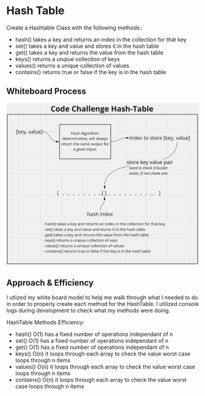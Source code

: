# Hash Table
<!-- Description of the challenge -->
Create a Hashtable Class with the following methods::
- hash() takes a key and returns an index in the collection for that key
- set() takes a key and value and stores it in the hash table
- get() takes a key and returns the value from the hash table
- keys() returns a unqiue collection of keys
- values() returns a unique collection of values
- contains() returns true or false if the key is in the hash table

## Whiteboard Process
<!-- Embedded whiteboard image -->
![whiteboard img](./hash-table.png)

## Approach & Efficiency
<!-- What approach did you take? Discuss Why. What is the Big O space/time for this approach? -->
I utlized my white board model to help me walk through what I needed to do in order to properly create each method for the HashTable. I utilized console logs during development to check what my methods were doing.

HashTable Methods Efficiency:
- hash() O(1) has a fixed number of operations independant of n
- set() O(1) has a fixed number of operations independant of n
- get() O(1) has a fixed number of operations independant of n
- keys() O(n) it loops through each array to check the value worst case loops through n items
- values() O(n) it loops through each array to check the value worst case loops through n items
- contains() O(n) it loops through each array to check the value worst case loops through n items